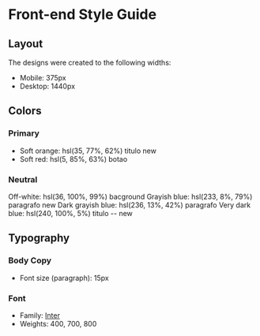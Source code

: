 # Front-end Style Guide

## Layout

The designs were created to the following widths:

- Mobile: 375px
- Desktop: 1440px

## Colors

### Primary

- Soft orange: hsl(35, 77%, 62%) titulo new
- Soft red: hsl(5, 85%, 63%) botao

### Neutral

Off-white: hsl(36, 100%, 99%)   bacground
Grayish blue: hsl(233, 8%, 79%)  paragrafo new
Dark grayish blue: hsl(236, 13%, 42%) paragrafo
Very dark blue: hsl(240, 100%, 5%) titulo -- new

## Typography

### Body Copy

- Font size (paragraph): 15px

### Font

- Family: [Inter](https://fonts.google.com/specimen/Inter)
- Weights: 400, 700, 800
